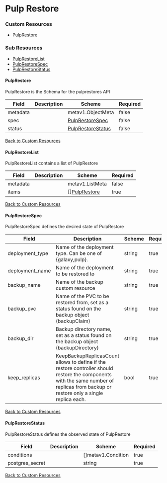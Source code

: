 # Pulp Restore

### Custom Resources

* [PulpRestore](#pulprestore)

### Sub Resources

* [PulpRestoreList](#pulprestorelist)
* [PulpRestoreSpec](#pulprestorespec)
* [PulpRestoreStatus](#pulprestorestatus)

#### PulpRestore

PulpRestore is the Schema for the pulprestores API

| Field | Description | Scheme | Required |
| ----- | ----------- | ------ | -------- |
| metadata |  | metav1.ObjectMeta | false |
| spec |  | [PulpRestoreSpec](#pulprestorespec) | false |
| status |  | [PulpRestoreStatus](#pulprestorestatus) | false |

[Back to Custom Resources](#custom-resources)

#### PulpRestoreList

PulpRestoreList contains a list of PulpRestore

| Field | Description | Scheme | Required |
| ----- | ----------- | ------ | -------- |
| metadata |  | metav1.ListMeta | false |
| items |  | [][PulpRestore](#pulprestore) | true |

[Back to Custom Resources](#custom-resources)

#### PulpRestoreSpec

PulpRestoreSpec defines the desired state of PulpRestore

| Field | Description | Scheme | Required |
| ----- | ----------- | ------ | -------- |
| deployment_type | Name of the deployment type. Can be one of {galaxy,pulp}. | string | true |
| deployment_name | Name of the deployment to be restored to | string | true |
| backup_name | Name of the backup custom resource | string | true |
| backup_pvc | Name of the PVC to be restored from, set as a status found on the backup object (backupClaim) | string | true |
| backup_dir | Backup directory name, set as a status found on the backup object (backupDirectory) | string | true |
| keep_replicas | KeepBackupReplicasCount allows to define if the restore controller should restore the components with the same number of replicas from backup or restore only a single replica each. | bool | true |

[Back to Custom Resources](#custom-resources)

#### PulpRestoreStatus

PulpRestoreStatus defines the observed state of PulpRestore

| Field | Description | Scheme | Required |
| ----- | ----------- | ------ | -------- |
| conditions |  | []metav1.Condition | true |
| postgres_secret |  | string | true |

[Back to Custom Resources](#custom-resources)
